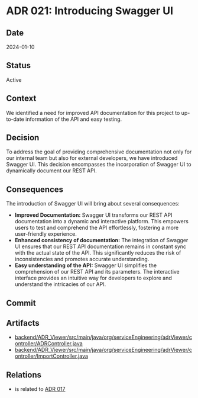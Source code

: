 # ADR 021: Introducing Swagger UI

## Date

2024-01-10

## Status

Active

## Context
We identified a need for improved API documentation for this project to up-to-date information
of the API and easy testing.

## Decision

To address the goal of providing comprehensive documentation not only for our internal team but also for external
developers, we have introduced Swagger UI. This decision encompasses the incorporation of Swagger UI to 
dynamically document our REST API.

## Consequences

The introduction of Swagger UI will bring about several consequences:

- **Improved Documentation:** Swagger UI transforms our REST API documentation into a dynamic and interactive platform. 
    This empowers users to test and comprehend the API effortlessly, fostering a more user-friendly experience.
- **Enhanced consistency of documentation:** The integration of Swagger UI ensures that our REST API documentation remains in constant 
    sync with the actual state of the API. This significantly reduces the risk of inconsistencies and promotes accurate understanding.
- **Easy understanding of the API:** Swagger UI simplifies the comprehension of our REST API and its parameters. The interactive 
    interface provides an intuitive way for developers to explore and understand the intricacies of our API.

## Commit



## Artifacts

- [backend/ADR_Viewer/src/main/java/org/serviceEngineering/adrViewer/controller/ADRController.java](../../backend/ADR_Viewer/src/main/java/org/serviceEngineering/adrViewer/controller/ADRController.java)
- [backend/ADR_Viewer/src/main/java/org/serviceEngineering/adrViewer/controller/ImportController.java](../../backend/ADR_Viewer/src/main/java/org/serviceEngineering/adrViewer/controller/ImportController.java)

## Relations
- is related to [ADR 017](adr-017.md)


